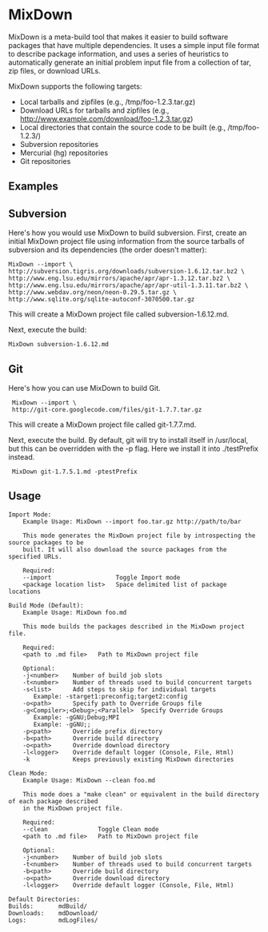 MixDown
=======

MixDown is a meta-build tool that makes it easier to build software packages that have multiple dependencies. It uses a simple input file format to describe package information, and uses a series of heuristics to automatically generate an initial problem input file from a collection of tar, zip files, or download URLs.

MixDown supports the following targets:

 * Local tarballs and zipfiles (e.g., /tmp/foo-1.2.3.tar.gz)
 * Download URLs for tarballs and zipfiles (e.g., http://www.example.com/download/foo-1.2.3.tar.gz)
 * Local directories that contain the source code to be built (e.g., /tmp/foo-1.2.3/)
 * Subversion repositories
 * Mercurial (hg) repositories
 * Git repositories


Examples
--------

Subversion
----------

Here's how you would use MixDown to build subversion. First, create an initial MixDown project file using information from the source tarballs of subversion and its dependencies (the order doesn't matter):

    MixDown --import \
    http://subversion.tigris.org/downloads/subversion-1.6.12.tar.bz2 \
    http://www.eng.lsu.edu/mirrors/apache/apr/apr-1.3.12.tar.bz2 \
    http://www.eng.lsu.edu/mirrors/apache/apr/apr-util-1.3.11.tar.bz2 \
    http://www.webdav.org/neon/neon-0.29.5.tar.gz \
    http://www.sqlite.org/sqlite-autoconf-3070500.tar.gz

This will create a MixDown project file called subversion-1.6.12.md.

Next, execute the build:

    MixDown subversion-1.6.12.md

Git
---

Here's how you can use MixDown to build Git.

     MixDown --import \
     http://git-core.googlecode.com/files/git-1.7.7.tar.gz

This will create a MixDown project file called git-1.7.7.md.

Next, execute the build. By default, git will try to install itself in /usr/local, but this can be overridden with the -p flag. Here we install it into ./testPrefix instead.

     MixDown git-1.7.5.1.md -ptestPrefix

Usage
-----

    Import Mode:
        Example Usage: MixDown --import foo.tar.gz http://path/to/bar

        This mode generates the MixDown project file by introspecting the source packages to be
        built. It will also download the source packages from the specified URLs.

        Required:
        --import                  Toggle Import mode
        <package location list>   Space delimited list of package locations

    Build Mode (Default):
        Example Usage: MixDown foo.md

        This mode builds the packages described in the MixDown project file.

        Required:
        <path to .md file>   Path to MixDown project file

        Optional:
        -j<number>    Number of build job slots
        -t<number>    Number of threads used to build concurrent targets
        -s<list>      Add steps to skip for individual targets
           Example: -starget1:preconfig;target2:config
        -o<path>      Specify path to Override Groups file
        -g<Compiler>;<Debug>;<Parallel>  Specify Override Groups
           Example: -gGNU;Debug;MPI
           Example: -gGNU;;
        -p<path>      Override prefix directory
        -b<path>      Override build directory
        -o<path>      Override download directory
        -l<logger>    Override default logger (Console, File, Html)
        -k            Keeps previously existing MixDown directories

    Clean Mode:
        Example Usage: MixDown --clean foo.md

        This mode does a "make clean" or equivalent in the build directory of each package described
        in the MixDown project file.

        Required:
        --clean              Toggle Clean mode
        <path to .md file>   Path to MixDown project file

        Optional:
        -j<number>    Number of build job slots
        -t<number>    Number of threads used to build concurrent targets
        -b<path>      Override build directory
        -o<path>      Override download directory
        -l<logger>    Override default logger (Console, File, Html)

    Default Directories:
    Builds:       mdBuild/
    Downloads:    mdDownload/
    Logs:         mdLogFiles/

